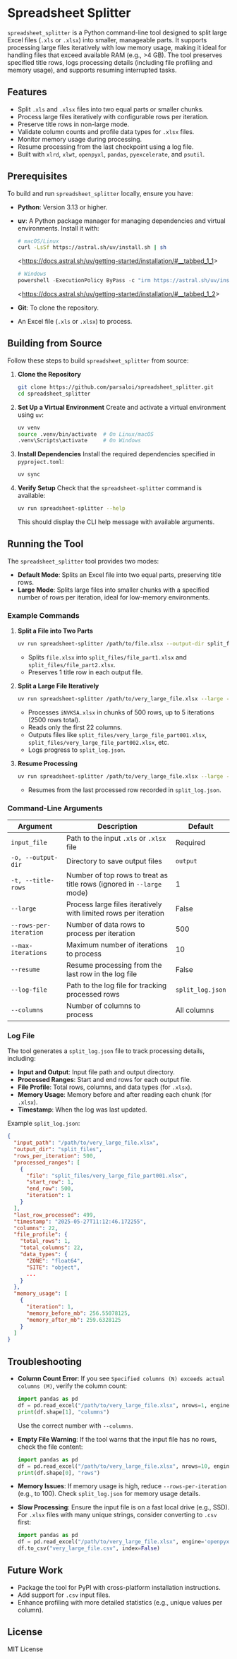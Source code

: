 # Spreadsheet Splitter

`spreadsheet_splitter` is a Python command-line tool designed to split large Excel files (`.xls` or `.xlsx`) into smaller, manageable parts. It supports processing large files iteratively with low memory usage, making it ideal for handling files that exceed available RAM (e.g., >4 GB). The tool preserves specified title rows, logs processing details (including file profiling and memory usage), and supports resuming interrupted tasks.

## Features
- Split `.xls` and `.xlsx` files into two equal parts or smaller chunks.
- Process large files iteratively with configurable rows per iteration.
- Preserve title rows in non-large mode.
- Validate column counts and profile data types for `.xlsx` files.
- Monitor memory usage during processing.
- Resume processing from the last checkpoint using a log file.
- Built with `xlrd`, `xlwt`, `openpyxl`, `pandas`, `pyexcelerate`, and `psutil`.

## Prerequisites
To build and run `spreadsheet_splitter` locally, ensure you have:
- **Python**: Version 3.13 or higher.
- **uv**: A Python package manager for managing dependencies and virtual environments. Install it with:
  ```bash
  # macOS/Linux
  curl -LsSf https://astral.sh/uv/install.sh | sh
  ```
    
  
  <<https://docs.astral.sh/uv/getting-started/installation/#__tabbed_1_1>>

  ```powershell
  # Windows
  powershell -ExecutionPolicy ByPass -c "irm https://astral.sh/uv/install.ps1 | iex"
  ````

  
  <<https://docs.astral.sh/uv/getting-started/installation/#__tabbed_1_2>>
  
- **Git**: To clone the repository.
- An Excel file (`.xls` or `.xlsx`) to process.

## Building from Source
Follow these steps to build `spreadsheet_splitter` from source:

1. **Clone the Repository**
   ```bash
   git clone https://github.com/parsaloi/spreadsheet_splitter.git
   cd spreadsheet_splitter
   ````

2. **Set Up a Virtual Environment**
   Create and activate a virtual environment using `uv`:
   ```bash
   uv venv
   source .venv/bin/activate  # On Linux/macOS
   .venv\Scripts\activate     # On Windows
   ```

3. **Install Dependencies**
   Install the required dependencies specified in `pyproject.toml`:
   ```bash
   uv sync
   ```

4. **Verify Setup**
   Check that the `spreadsheet-splitter` command is available:
   ```bash
   uv run spreadsheet-splitter --help
   ```
   This should display the CLI help message with available arguments.

## Running the Tool
The `spreadsheet_splitter` tool provides two modes:
- **Default Mode**: Splits an Excel file into two equal parts, preserving title rows.
- **Large Mode**: Splits large files into smaller chunks with a specified number of rows per iteration, ideal for low-memory environments.

### Example Commands
1. **Split a File into Two Parts**
   ```bash
   uv run spreadsheet-splitter /path/to/file.xlsx --output-dir split_files --title-rows 1
   ```
   - Splits `file.xlsx` into `split_files/file_part1.xlsx` and `split_files/file_part2.xlsx`.
   - Preserves 1 title row in each output file.

2. **Split a Large File Iteratively**
   ```bash
   uv run spreadsheet-splitter /path/to/very_large_file.xlsx --large --output-dir split_files --rows-per-iteration 500 --max-iterations 5 --columns 22
   ```
   - Processes `iNVKSA.xlsx` in chunks of 500 rows, up to 5 iterations (2500 rows total).
   - Reads only the first 22 columns.
   - Outputs files like `split_files/very_large_file_part001.xlsx`, `split_files/very_large_file_part002.xlsx`, etc.
   - Logs progress to `split_log.json`.

3. **Resume Processing**
   ```bash
   uv run spreadsheet-splitter /path/to/very_large_file.xlsx --large --resume --output-dir split_files --rows-per-iteration 500 --max-iterations 5 --columns 22
   ```
   - Resumes from the last processed row recorded in `split_log.json`.

### Command-Line Arguments
| Argument | Description | Default |
|----------|-------------|---------|
| `input_file` | Path to the input `.xls` or `.xlsx` file | Required |
| `-o, --output-dir` | Directory to save output files | `output` |
| `-t, --title-rows` | Number of top rows to treat as title rows (ignored in `--large` mode) | 1 |
| `--large` | Process large files iteratively with limited rows per iteration | False |
| `--rows-per-iteration` | Number of data rows to process per iteration | 500 |
| `--max-iterations` | Maximum number of iterations to process | 10 |
| `--resume` | Resume processing from the last row in the log file | False |
| `--log-file` | Path to the log file for tracking processed rows | `split_log.json` |
| `--columns` | Number of columns to process | All columns |

### Log File
The tool generates a `split_log.json` file to track processing details, including:
- **Input and Output**: Input file path and output directory.
- **Processed Ranges**: Start and end rows for each output file.
- **File Profile**: Total rows, columns, and data types (for `.xlsx`).
- **Memory Usage**: Memory before and after reading each chunk (for `.xlsx`).
- **Timestamp**: When the log was last updated.

Example `split_log.json`:
```json
{
  "input_path": "/path/to/very_large_file.xlsx",
  "output_dir": "split_files",
  "rows_per_iteration": 500,
  "processed_ranges": [
    {
      "file": "split_files/very_large_file_part001.xlsx",
      "start_row": 1,
      "end_row": 500,
      "iteration": 1
    }
  ],
  "last_row_processed": 499,
  "timestamp": "2025-05-27T11:12:46.172255",
  "columns": 22,
  "file_profile": {
    "total_rows": 1,
    "total_columns": 22,
    "data_types": {
      "ZONE": "float64",
      "SITE": "object",
      ...
    }
  },
  "memory_usage": [
    {
      "iteration": 1,
      "memory_before_mb": 256.55078125,
      "memory_after_mb": 259.6328125
    }
  ]
}
```

## Troubleshooting
- **Column Count Error**: If you see `Specified columns (N) exceeds actual columns (M)`, verify the column count:
  ```python
  import pandas as pd
  df = pd.read_excel("/path/to/very_large_file.xlsx", nrows=1, engine='openpyxl')
  print(df.shape[1], "columns")
  ```
  Use the correct number with `--columns`.

- **Empty File Warning**: If the tool warns that the input file has no rows, check the file content:
  ```python
  import pandas as pd
  df = pd.read_excel("/path/to/very_large_file.xlsx", nrows=10, engine='openpyxl')
  print(df.shape[0], "rows")
  ```

- **Memory Issues**: If memory usage is high, reduce `--rows-per-iteration` (e.g., to 100). Check `split_log.json` for memory usage details.

- **Slow Processing**: Ensure the input file is on a fast local drive (e.g., SSD). For `.xlsx` files with many unique strings, consider converting to `.csv` first:
  ```python
  import pandas as pd
  df = pd.read_excel("/path/to/very_large_file.xlsx", engine='openpyxl')
  df.to_csv("very_large_file.csv", index=False)
  ```

## Future Work
- Package the tool for PyPI with cross-platform installation instructions.
- Add support for `.csv` input files.
- Enhance profiling with more detailed statistics (e.g., unique values per column).

## License
MIT License
